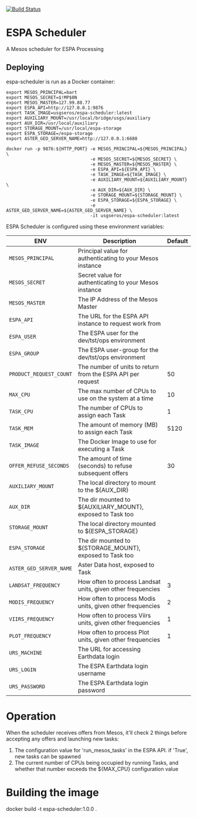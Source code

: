 [![Build Status](https://travis-ci.org/USGS-EROS/espa-scheduler.svg?branch=develop)](https://travis-ci.org/USGS-EROS/espa-scheduler)

# ESPA Scheduler

A Mesos scheduler for ESPA Processing


## Deploying

espa-scheduler is run as a Docker container:

```
export MESOS_PRINCIPAL=bart
export MESOS_SECRET=$!MP$0N
export MESOS_MASTER=127.99.88.77
export ESPA_API=http://127.0.0.1:9876
export TASK_IMAGE=usgseros/espa-scheduler:latest
export AUXILIARY_MOUNT=/usr/local/bridge/usgs/auxiliary
export AUX_DIR=/usr/local/auxiliary
export STORAGE_MOUNT=/usr/local/espa-storage
export ESPA_STORAGE=/espa-storage
export ASTER_GED_SERVER_NAME=http://127.0.0.1:6688

docker run -p 9876:${HTTP_PORT} -e MESOS_PRINCIPAL=${MESOS_PRINCIPAL} \
                                -e MESOS_SECRET=${MESOS_SECRET} \
                                -e MESOS_MASTER=${MESOS_MASTER} \
                                -e ESPA_API=${ESPA_API} \
                                -e TASK_IMAGE=${TASK_IMAGE} \
                                -e AUXILIARY_MOUNT=${AUXILIARY_MOUNT} \
                                -e AUX_DIR=${AUX_DIR} \
                                -e STORAGE_MOUNT=${STORAGE_MOUNT} \
                                -e ESPA_STORAGE=${ESPA_STORAGE} \
                                -e ASTER_GED_SERVER_NAME=${ASTER_GED_SERVER_NAME} \
                                -it usgseros/espa-scheduler:latest
```


ESPA Scheduler is configured using these environment variables:

| ENV                     | Description                                                 | Default |
|-------------------------|-------------------------------------------------------------|---------|
| `MESOS_PRINCIPAL`       | Principal value for authenticating to your Mesos instance   |         |
| `MESOS_SECRET`          | Secret value for authenticating to your Mesos instance      |         |
| `MESOS_MASTER`          | The IP Address of the Mesos Master                          |         |
| `ESPA_API`              | The URL for the ESPA API instance to request work from      |         |
| `ESPA_USER`             | The ESPA user for the dev/tst/ops environment               |         |
| `ESPA_GROUP`            | The ESPA user-group for the dev/tst/ops environment         |         |
| `PRODUCT_REQUEST_COUNT` | The number of units to return from the ESPA API per request | 50      |   
| `MAX_CPU`               | The max number of CPUs to use on the system at a time       | 10      |
| `TASK_CPU`              | The number of CPUs to assign each Task                      | 1       |
| `TASK_MEM`              | The amount of memory (MB) to assign each Task               | 5120    |
| `TASK_IMAGE`            | The Docker Image to use for executing a Task                |         |
| `OFFER_REFUSE_SECONDS`  | The amount of time (seconds) to refuse subsequent offers    | 30      |
| `AUXILIARY_MOUNT`       | The local directory to mount to the ${AUX_DIR}              |         |
| `AUX_DIR`               | The dir mounted to ${AUXILIARY_MOUNT}, exposed to Task too  |         |
| `STORAGE_MOUNT`         | The local directory mounted to ${ESPA_STORAGE}              |         |
| `ESPA_STORAGE`          | The dir mounted to ${STORAGE_MOUNT}, exposed to Task too    |         |
| `ASTER_GED_SERVER_NAME` | Aster Data host, exposed to Task                            |         |
| `LANDSAT_FREQUENCY`     | How often to process Landsat units, given other frequencies | 3       |
| `MODIS_FREQUENCY`       | How often to process Modis units, given other frequencies   | 2       |
| `VIIRS_FREQUENCY`       | How often to process Viirs units, given other frequencies   | 1       | 
| `PLOT_FREQUENCY`        | How often to process Plot units, given other frequencies    | 1       |
| `URS_MACHINE`           | The URL for accessing Earthdata login                       |         |
| `URS_LOGIN`             | The ESPA Earthdata login username                           |         |
| `URS_PASSWORD`          | The ESPA Earthdata login password                           |         |


# Operation
When the scheduler receives offers from Mesos, it'll check 2 things before accepting any offers and
launching new tasks:
1) The configuration value for 'run_mesos_tasks' in the ESPA API. if 'True', new tasks can be spawned
2) The current number of CPUs being occupied by running Tasks, and whether that number exceeds the 
   ${MAX_CPU} configuration value


# Building the image
docker build -t espa-scheduler:1.0.0 .


